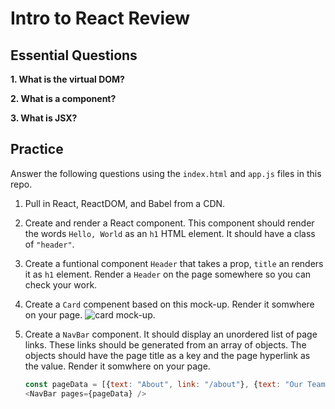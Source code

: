 # Intro to React Review

## Essential Questions
**1. What is the virtual DOM?**

**2. What is a component?**

**3. What is JSX?**

## Practice
Answer the following questions using the `index.html` and `app.js` files in this repo.

1. Pull in React, ReactDOM, and Babel from a CDN.

2. Create and render a React component. This component should render the words `Hello, World` as an `h1` HTML element. It should have a class of `"header"`.

3. Create a funtional component `Header` that takes a prop, `title` an renders it as `h1` element. Render a `Header` on the page somewhere so you can check your work.

4. Create a `Card` compenent based on this mock-up. Render it somwhere on your page.
   ![card mock-up](./card.png).

5. Create a `NavBar` component. It should display an unordered list of page links. These links should be generated from an array of objects. The objects should have the page title as a key and the page hyperlink as the value. Render it somwhere on your page.
   ```javascript
   const pageData = [{text: "About", link: "/about"}, {text: "Our Team", link: "/team"}, {text: "Pricing", link "/pricing"}];
   <NavBar pages={pageData} />
   ```
